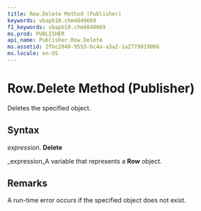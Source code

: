 ```yaml
---
title: Row.Delete Method (Publisher)
keywords: vbapb10.chm4849669
f1_keywords: vbapb10.chm4849669
ms.prod: PUBLISHER
api_name: Publisher.Row.Delete
ms.assetid: 2fbc2849-9553-bc4a-a3a2-1a2779819066
ms.locale: en-US
---
```



# Row.Delete Method (Publisher)

Deletes the specified object.


## Syntax

 _expression_. **Delete**

 _expression_A variable that represents a  **Row** object.


## Remarks

A run-time error occurs if the specified object does not exist.


